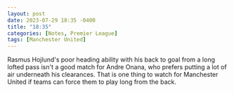 ```yaml
---
layout: post
date: 2023-07-29 18:35 -0400
title: "18:35"
categories: [Notes, Premier League]
tags: [Manchester United]
---
```


Rasmus Hojlund's poor heading ability with his back to goal from a long lofted pass isn't a good match for Andre Onana, who prefers putting a lot of air underneath his clearances. That is one thing to watch for Manchester United if teams can force them to play long from the back.